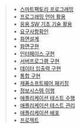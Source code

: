 > * [스마트팩토리 프로그래밍](https://github.com/hongmatthew/-/tree/master/1%20%EC%8A%A4%EB%A7%88%ED%8A%B8%ED%8C%A9%ED%86%A0%EB%A6%AC%20%ED%94%84%EB%A1%9C%EA%B7%B8%EB%9E%98%EB%B0%8D-%EC%9D%BC%EC%A7%80)
> * [프로그래밍 언어 활용](https://github.com/hongmatthew/-/tree/master/2%20%ED%94%84%EB%A1%9C%EA%B7%B8%EB%9E%98%EB%B0%8D%20%EC%96%B8%EC%96%B4%ED%99%9C%EC%9A%A9)
> * [응용 SW 기초 기술 활용]()
> * [요구사항확인](https://github.com/hongmatthew/-/tree/master/4%20%EC%9A%94%EA%B5%AC%EC%82%AC%ED%95%AD%ED%99%95%EC%9D%B8)
> * [화면설계](https://github.com/hongmatthew/-/tree/master/5%20%ED%99%94%EB%A9%B4%EC%84%A4%EA%B3%84)
> * [화면구현](https://github.com/hongmatthew/-/tree/master/6%20%ED%99%94%EB%A9%B4%EA%B5%AC%ED%98%84)
> * [인터페이스 구현](https://github.com/hongmatthew/-/tree/master/7%20%EC%9D%B8%ED%84%B0%ED%8E%98%EC%9D%B4%EC%8A%A4%20%EA%B5%AC%ED%98%84%20%20%20%20%EC%9B%90%EB%B3%B8/%EC%9D%B8%ED%84%B0%ED%8E%98%EC%9D%B4%EC%8A%A4%20%EA%B5%AC%ED%98%84%20%EB%8C%80%EC%8B%A0%20%EA%B0%9C%EC%9D%B8%ED%94%84%EB%A1%9C%EC%A0%9D%ED%8A%B8)
> * [서버프로그램 구현](https://github.com/hongmatthew/-/blob/master/8%20%EC%84%9C%EB%B2%84%ED%94%84%EB%A1%9C%EA%B7%B8%EB%9E%A8%20%EA%B5%AC%ED%98%84.zip)
> * [데이터 입출력 구현](https://github.com/hongmatthew/-/commit/e7ad860327624f0d9b2b39ad385b2a55ac250eaf)
> * [통합 구현](https://github.com/hongmatthew/-/commit/c1d26b4c8fb2404c8e0f5a164ac4a00f1cabcdc7)
> * [제품소프트웨어 패키징](https://github.com/hongmatthew/-/commit/a679fec67b0be5be6b7dd602e03b97243f00fb50)
> * [정보시스템 이행]()
> * [애플리케이션 테스트 수행]()
> * [애플리케이션 테스트 관리]()
> * [애플리케이션 배포]()
> * [프로젝트]()
